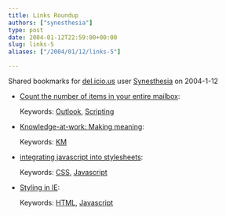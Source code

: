 ```yaml
---
title: Links Roundup
authors: ["synesthesia"]
type: post
date: 2004-01-12T22:59:00+00:00
slug: links-5 
aliases: ["/2004/01/12/links-5"]

---
```

Shared bookmarks for [del.icio.us][1] user  [Synesthesia][2] on 2004-1-12

  * [Count the number of items in your entire mailbox][3]:
   
    Keywords: [Outlook][4], [Scripting][5]
  * [Knowledge-at-work: Making meaning][6]:
   
    Keywords: [KM][7]
  * [integrating javascript into stylesheets][8]:
   
    Keywords: [CSS][9], [Javascript][10]
  * [Styling <abbr> in IE][11]:
   
    Keywords: [HTML][12], [Javascript][10]

 [1]: https://del.icio.us/
 [2]: https://del.icio.us/synesthesia
 [3]: https://blogs.msdn.com/kclemson/archive/2004/01/05/47812.aspx "https://blogs.msdn.com/kclemson/archive/2004/01/05/47812.aspx"
 [4]: https://del.icio.us/synesthesia/Outlook
 [5]: https://del.icio.us/synesthesia/Scripting
 [6]: https://denham.typepad.com/km/2004/01/making_meaning.html "https://denham.typepad.com/km/2004/01/making_meaning.html"
 [7]: https://del.icio.us/synesthesia/KM
 [8]: https://milov.nl/2389 "https://milov.nl/2389"
 [9]: https://del.icio.us/synesthesia/CSS
 [10]: https://del.icio.us/synesthesia/Javascript
 [11]: https://www.sovavsiti.cz/css/abbr.html "https://www.sovavsiti.cz/css/abbr.html"
 [12]: https://del.icio.us/synesthesia/HTML